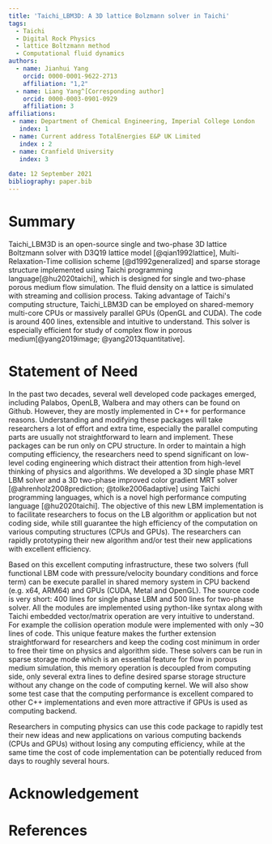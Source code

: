 ```yaml
---
title: 'Taichi_LBM3D: A 3D lattice Bolzmann solver in Taichi'
tags:
  - Taichi
  - Digital Rock Physics
  - lattice Boltzmann method
  - Computational fluid dynamics
authors:
  - name: Jianhui Yang
    orcid: 0000-0001-9622-2713
    affiliation: "1,2"
  - name: Liang Yang^[Corresponding author]
    orcid: 0000-0003-0901-0929
    affiliation: 3
affiliations:
 - name: Department of Chemical Engineering, Imperial College London
   index: 1
 - name: Current address TotalEnergies E&P UK Limited
   index : 2
 - name: Cranfield University
   index: 3
  
date: 12 September 2021
bibliography: paper.bib
---
```


# Summary
Taichi_LBM3D is an open-source single and two-phase 3D lattice Boltzmann solver with D3Q19 lattice model [@qian1992lattice], Multi-Relaxation-Time collision scheme [@d1992generalized] and sparse storage structure implemented using Taichi programming language[@hu2020taichi], which is designed for single and two-phase porous medium flow simulation. The fluid density on a lattice is simulated with streaming and collision process. Taking advantage of Taichi's computing structure, Taichi_LBM3D can be employed on shared-memory multi-core CPUs or massively parallel GPUs (OpenGL and CUDA). The code is around 400 lines, extensible and intuitive to understand. This solver is especially efficient for study of complex flow in porous medium[@yang2019image; @yang2013quantitative].

# Statement of Need
In the past two decades, several well developed code packages emerged, including Palabos, OpenLB, Walbera and may others can be found on Github. However, they are mostly implemented in C++ for performance reasons. Understanding and modifying these packages will take researchers a lot of effort and extra time, especially the parallel computing parts are usually not straightforward to learn and implement. These packages can be run only on CPU structure. In order to maintain a high computing efficiency, the researchers need to spend significant on low-level coding engineering which distract their attention from high-level thinking of physics and algorithms. We developed a 3D single phase MRT LBM solver and a 3D two-phase improved color gradient MRT solver [@ahrenholz2008prediction; @tolke2006adaptive] using Taichi programming languages, which is a novel high performance computing language [@hu2020taichi]. The objective of this new LBM implementation is to facilitate researchers to focus on the LB algorithm or application but not coding side, while still guarantee the high efficiency of the computation on various computing structures (CPUs and GPUs). The researchers can rapidly prototyping their new algorithm and/or test their new applications with excellent efficiency. 

Based on this excellent computing infrastructure, these two solvers (full functional LBM code with pressure/velocity boundary conditions and force term) can be execute parallel in shared memory system in CPU backend (e.g. x64, ARM64) and GPUs (CUDA, Metal and OpenGL). The source code is very short: 400 lines for single phase LBM and 500 lines for two-phase solver. All the modules are implemented using python-like syntax along with Taichi embedded vector/matrix operation are very intuitive to understand. For example the collision operation module were implemented with only ~30 lines of code. This unique feature makes the further extension straightforward for researchers and keep the coding cost minimum in order to free their time on physics and algorithm side. These solvers can be run in sparse storage mode which is an essential feature for flow in porous medium simulation, this memory operation is decoupled from computing side, only several extra lines to define desired sparse storage structure without any change on the code of computing kernel. We will also show some test case that the computing performance is excellent compared to other C++ implementations and even more attractive if GPUs is used as computing backend.

Researchers in computing physics can use this code package to rapidly test their new ideas and new applications on various computing backends (CPUs and GPUs) without losing any computing efficiency, while at the same time the cost of code implementation can be potentially reduced from days to roughly several hours.


# Acknowledgement

# References


